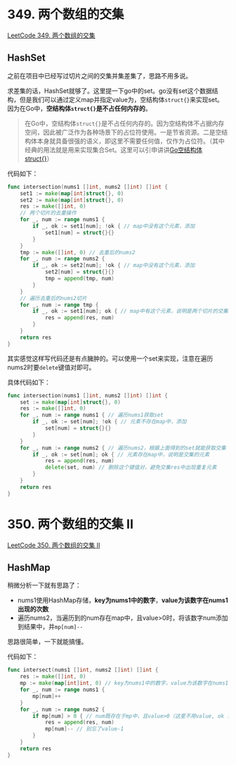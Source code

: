 # 349. 两个数组的交集

[LeetCode 349. 两个数组的交集](https://leetcode.cn/problems/intersection-of-two-arrays/)

## HashSet

之前在项目中已经写过切片之间的交集并集差集了，思路不用多说。

求差集的话，HashSet就够了。这里提一下go中的set。go没有set这个数据结构，但是我们可以通过定义map并指定value为，空结构体`struct{}`来实现set。因为在Go中，**空结构体`struct{}`是不占任何内存的**。

> 在Go中，空结构体`struct{}`是不占任何内存的。因为空结构体不占据内存空间，因此被广泛作为各种场景下的占位符使用。一是节省资源。二是空结构体本身就具备很强的语义，即这里不需要任何值，仅作为占位符。（其中经典的用法就是用来实现集合Set。这里可以引申讲讲[Go空结构体struct{}](https://www.xiuxiubiu.com/archives/go%E7%A9%BA%E7%BB%93%E6%9E%84%E4%BD%93struct)）
>

代码如下：

```go
func intersection(nums1 []int, nums2 []int) []int {
	set1 := make(map[int]struct{}, 0)
	set2 := make(map[int]struct{}, 0)
	res := make([]int, 0)
	// 两个切片的去重操作
	for _, num := range nums1 {
		if _, ok := set1[num]; !ok { // map中没有这个元素，添加
			set1[num] = struct{}{}
		}
	}
	tmp := make([]int, 0) // 去重后的nums2
	for _, num := range nums2 {
		if _, ok := set2[num]; !ok { // map中没有这个元素，添加
			set2[num] = struct{}{}
			tmp = append(tmp, num)
		}
	}
	// 遍历去重后的nums2切片
	for _, num := range tmp {
		if _, ok := set1[num]; ok { // map中有这个元素，说明是两个切片的交集
			res = append(res, num)
		}
	}
	return res
}
```

其实感觉这样写代码还是有点臃肿的。可以使用一个set来实现，注意在遍历nums2时要`delete`键值对即可。

具体代码如下：

```go
func intersection(nums1 []int, nums2 []int) []int {
	set := make(map[int]struct{}, 0)
	res := make([]int, 0)
	for _, num := range nums1 { // 遍历nums1获取set
		if _, ok := set[num]; !ok { // 元素不存在map中，添加
			set[num] = struct{}{}
		}
	}
	for _, num := range nums2 { // 遍历nums2，根据上面得到的set就能获取交集
		if _, ok := set[num]; ok { // 元素存在map中，说明是交集的元素
			res = append(res, num)
			delete(set, num) // 删除这个键值对，避免交集res中出现重复元素
		}
	}
	return res
}
```

# 350. 两个数组的交集 II

[LeetCode 350. 两个数组的交集 II](https://leetcode.cn/problems/intersection-of-two-arrays-ii/)

## HashMap

稍微分析一下就有思路了：

- nums1使用HashMap存储，**key为nums1中的数字**，**value为该数字在nums1出现的次数**
- 遍历nums2，当遍历到的num存在map中，且value>0时，将该数字num添加到结果中，并`mp[num]--`

思路很简单，一下就能搞懂。

代码如下：

```go
func intersect(nums1 []int, nums2 []int) []int {
	res := make([]int, 0)
	mp := make(map[int]int, 0) // key为nums1中的数字，value为该数字在nums1出现的次数
	for _, num := range nums1 {
		mp[num]++
	}
	for _, num := range nums2 {
		if mp[num] > 0 { // num既存在于mp中，且value>0（这里不用value, ok := mp[num]; ok && value > 0，因为go中如果map的key不存在，mp[key]会得到value的0值）
			res = append(res, num)
			mp[num]-- // 别忘了value-1
		}
	}
	return res
}
```















